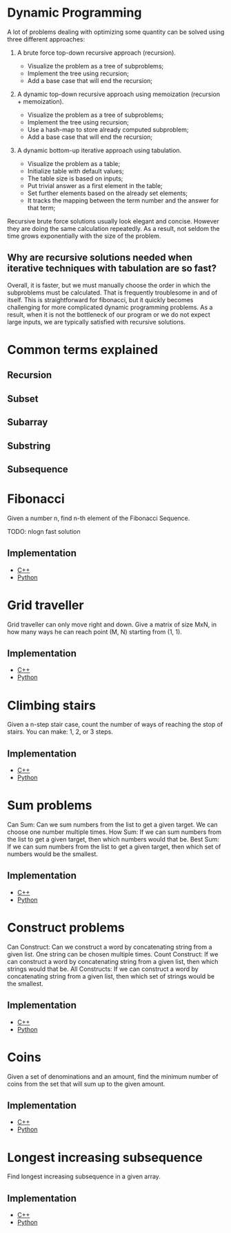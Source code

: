 # Dynamic Programming

A lot of problems dealing with optimizing some quantity can be solved using three different approaches: 

1.  A brute force top-down recursive approach (recursion).
    - Visualize the problem as a tree of subproblems;
    - Implement the tree using recursion;
    - Add a base case that will end the recursion;
 
2.  A dynamic top-down recursive approach using memoization (recursion + memoization).   
    - Visualize the problem as a tree of subproblems;
    - Implement the tree using recursion;
    - Use a hash-map to store already computed subproblem;
    - Add a base case that will end the recursion;

3.  A dynamic bottom-up iterative approach using tabulation.
    - Visualize the problem as a table;
    - Initialize table with default values;
    - The table size is based on inputs;
    - Put trivial answer as a first element in the table;
    - Set further elements based on the already set elements;
    - It tracks the mapping between the term number and the answer for that term;

Recursive brute force solutions usually look elegant and concise. However they are doing the same calculation repeatedly. As a result, not seldom the time grows exponentially with the size of the problem.

## Why are recursive solutions needed when iterative techniques with tabulation are so fast?

Overall, it is faster, but we must manually choose the order in which the subproblems must be calculated. That is frequently troublesome in and of itself. This is straightforward for fibonacci, but it quickly becomes challenging for more complicated dynamic programming problems. As a result, when it is not the bottleneck of our program or we do not expect large inputs, we are typically satisfied with recursive solutions. 

# Common terms explained

## Recursion

## Subset

## Subarray

## Substring

## Subsequence

<h1>Fibonacci</h1>
Given a number n, find n-th element of the Fibonacci Sequence.

TODO: nlogn fast solution

<h2>Implementation</h2>

* <a href=””>C++</a>
* <a href=””>Python</a>

<h1>Grid traveller</h1>
Grid traveller can only move right and down. Give a matrix of size MxN, in how many ways he can reach point (M, N) starting from (1, 1).

<h2>Implementation</h2>

* <a href=””>C++</a>
* <a href=””>Python</a>

<h1>Climbing stairs</h1>
Given a n-step stair case, count the number of ways of reaching the stop of stairs. You can make: 1, 2, or 3 steps.

<h2>Implementation</h2>

* <a href=””>C++</a>
* <a href=””>Python</a>

<h1>Sum problems</h1>
Can Sum: Can we sum numbers from the list to get a given target. We can choose one number multiple times.
How Sum: If we can sum numbers from the list to get a given target, then which numbers would that be.
Best Sum: If we can sum numbers from the list to get a given target, then which set of numbers would be the smallest.

<h2>Implementation</h2>

* <a href=””>C++</a>
* <a href=””>Python</a>

<h1>Construct problems</h1>
Can Construct: Can we construct a word by concatenating string from a given list. One string can be chosen multiple times.
Count Construct: If we can construct a word by concatenating string from a given list, then which strings would that be.
All Constructs: If we can construct a word by concatenating string from a given list, then which set of strings would be the smallest.

<h2>Implementation</h2>

* <a href=””>C++</a>
* <a href=””>Python</a>

<h1>Coins</h1>
Given a set of denominations and an amount, find the minimum number of coins from the set that will sum up to the given amount.

<h2>Implementation</h2>

* <a href=””>C++</a>
* <a href=””>Python</a>

<h1>Longest increasing subsequence</h1>
Find longest increasing subsequence in a given array.

<h2>Implementation</h2>

* <a href=””>C++</a>
* <a href=””>Python</a>
